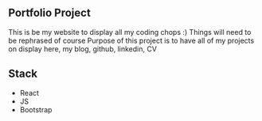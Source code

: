 ## Portfolio Project
 This is be my website to display all my coding chops :)
 Things will need to be rephrased of course
 Purpose of this project is to have all of my projects on display here, my blog, github, linkedin, CV

## Stack
- React
- JS
- Bootstrap

